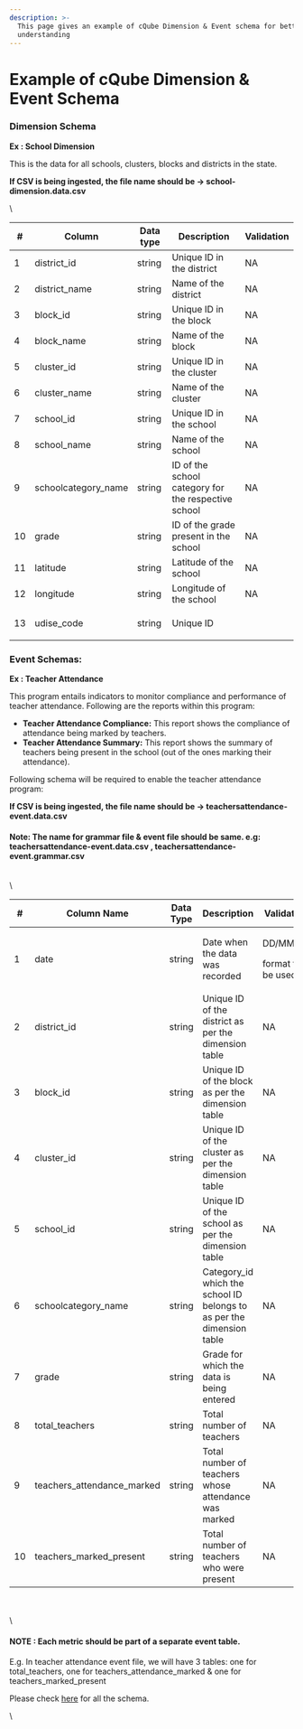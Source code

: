 ```yaml
---
description: >-
  This page gives an example of cQube Dimension & Event schema for better
  understanding
---
```


# Example of cQube Dimension & Event Schema

### **Dimension Schema**

**Ex : School Dimension**



This is the data for all schools, clusters, blocks and districts in the state.

**If CSV is being ingested, the file name should be -> school-dimension.data.csv**

\


| #  | Column               | Data type | Description                                         | Validation  |
| -- | -------------------- | --------- | --------------------------------------------------- | ----------- |
| 1  | district\_id         | string    | Unique ID in the district                           | NA          |
| 2  | district\_name       | string    | Name of the district                                | NA          |
| 3  | block\_id            | string    | Unique ID in the block                              | NA          |
| 4  | block\_name          | string    | Name of the block                                   | NA          |
| 5  | cluster\_id          | string    | Unique ID in the cluster                            | NA          |
| 6  | cluster\_name        | string    | Name of the cluster                                 | NA          |
| 7  | school\_id           | string    | Unique ID in the school                             | NA          |
| 8  | school\_name         | string    | Name of the school                                  | NA          |
| 9  | schoolcategory\_name | string    | ID of the school category for the respective school | NA          |
| 10 | grade                | string    | ID of the grade present in the school               | NA          |
| 11 | latitude             | string    | Latitude of the school                              | NA          |
| 12 | longitude            | string    | Longitude of the school                             | NA          |
| 13 | udise\_code          | string    | Unique ID                                           | <p><br></p> |

###

### Event Schemas:

**Ex : Teacher Attendance**



This program entails indicators to monitor compliance and performance of teacher attendance. Following are the reports within this program:

* **Teacher Attendance Compliance:** This report shows the compliance of attendance being marked by teachers.
* **Teacher Attendance Summary:** This report shows the summary of teachers being present in the school (out of the ones marking their attendance).

Following schema will be required to enable the teacher attendance program:

**If CSV is being ingested, the file name should be -> teachersattendance-event.data.csv**

#### **Note: The name for grammar file & event file should be same. e.g: teachersattendance-event.data.csv , teachersattendance-event.grammar.csv**

\
\


| #  | Column Name                  | Data Type | Description                                                            | Validation                              |
| -- | ---------------------------- | --------- | ---------------------------------------------------------------------- | --------------------------------------- |
| 1  | date                         | string    | Date when the data was recorded                                        | <p>DD/MM/YY</p><p>format to be used</p> |
| 2  | district\_id                 | string    | Unique ID of the district as per the dimension table                   | NA                                      |
| 3  | block\_id                    | string    | Unique ID of the block as per the dimension table                      | NA                                      |
| 4  | cluster\_id                  | string    | Unique ID of the cluster as per the dimension table                    | NA                                      |
| 5  | school\_id                   | string    | Unique ID of the school as per the dimension table                     | NA                                      |
| 6  | schoolcategory\_name         | string    | Category\_id which the school ID belongs to as per the dimension table | NA                                      |
| 7  | grade                        | string    | Grade for which the data is being entered                              | NA                                      |
| 8  | total\_teachers              | string    | Total number of teachers                                               | NA                                      |
| 9  | teachers\_attendance\_marked | string    | Total number of teachers whose attendance was marked                   | NA                                      |
| 10 | teachers\_marked\_present    | string    | Total number of teachers who were present                              | NA                                      |

\
\
\


#### NOTE :  Each metric should be part of a separate event table.&#x20;

E.g. In teacher attendance event file, we will have 3 tables: one for total\_teachers, one for teachers\_attendance\_marked & one for teachers\_marked\_present



Please check [here](https://docs.google.com/spreadsheets/u/0/d/10yWmivrqtxdRLiJpX\_ytzxbvoGG0WNWEI-7RLV8zelM/edit) for all the schema.

\
